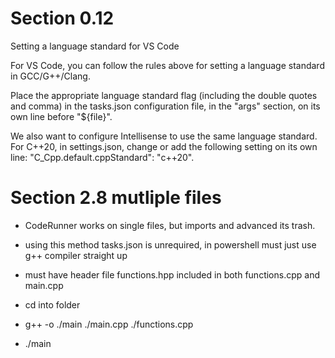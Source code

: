 # Section 0.12

Setting a language standard for VS Code

For VS Code, you can follow the rules above for setting a language standard in GCC/G++/Clang.

Place the appropriate language standard flag (including the double quotes and comma) in the tasks.json configuration file, in the "args" section, on its own line before "${file}".

We also want to configure Intellisense to use the same language standard. For C++20, in settings.json, change or add the following setting on its own line: "C_Cpp.default.cppStandard": "c++20".

# Section 2.8 mutliple files

- CodeRunner works on single files, but imports and advanced its trash.

- using this method tasks.json is unrequired, in powershell must just use g++ compiler straight up
- must have header file functions.hpp included in both functions.cpp and main.cpp
- cd into folder
- g++ -o ./main ./main.cpp ./functions.cpp
- ./main